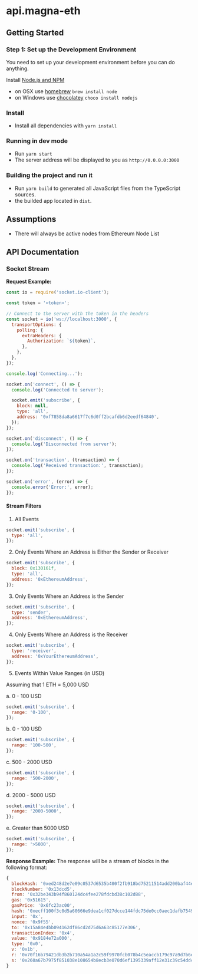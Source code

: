 # api.magna-eth

## Getting Started

### Step 1: Set up the Development Environment

You need to set up your development environment before you can do anything.

Install [Node.js and NPM](https://nodejs.org/en/download/)

- on OSX use [homebrew](http://brew.sh) `brew install node`
- on Windows use [chocolatey](https://chocolatey.org/) `choco install nodejs`

### Install

- Install all dependencies with `yarn install`

### Running in dev mode

- Run `yarn start`
- The server address will be displayed to you as `http://0.0.0.0:3000`

### Building the project and run it

- Run `yarn build` to generated all JavaScript files from the TypeScript sources.
- the builded app located in `dist`.

## Assumptions

- There will always be active nodes from Ethereum Node List

## API Documentation

### Socket Stream

**Request Example:**

```javascript
const io = require('socket.io-client');

const token = '<token>';

// Connect to the server with the token in the headers
const socket = io('ws://localhost:3000', {
  transportOptions: {
    polling: {
      extraHeaders: {
        Authorization: `${token}`,
      },
    },
  },
});

console.log('Connecting...');

socket.on('connect', () => {
  console.log('Connected to server');

  socket.emit('subscribe', {
    block: null,
    type: 'all',
    address: '0xf7858da8a6617f7c6d0ff2bcafdb6d2eedf64840',
  });
});

socket.on('disconnect', () => {
  console.log('Disconnected from server');
});

socket.on('transaction', (transaction) => {
  console.log('Received transaction:', transaction);
});

socket.on('error', (error) => {
  console.error('Error:', error);
});
```

#### Stream Filters

1. All Events

```javascript
socket.emit('subscribe', {
  type: 'all',
});
```

2. Only Events Where an Address is Either the Sender or Receiver

```javascript
socket.emit('subscribe', {
  block: 0x130161f,
  type: 'all',
  address: '0xEthereumAddress',
});
```

3. Only Events Where an Address is the Sender

```javascript
socket.emit('subscribe', {
  type: 'sender',
  address: '0xEthereumAddress',
});
```

4. Only Events Where an Address is the Receiver

```javascript
socket.emit('subscribe', {
  type: 'receiver',
  address: '0xYourEthereumAddress',
});
```

5. Events Within Value Ranges (in USD)

Assuming that 1 ETH = 5,000 USD

a. 0 - 100 USD

```javascript
socket.emit('subscribe', {
  range: '0-100',
});
```

b. 0 - 100 USD

```javascript
socket.emit('subscribe', {
  range: '100-500',
});
```

c. 500 - 2000 USD

```javascript
socket.emit('subscribe', {
  range: '500-2000',
});
```

d. 2000 - 5000 USD

```javascript
socket.emit('subscribe', {
  range: '2000-5000',
});
```

e. Greater than 5000 USD

```javascript
socket.emit('subscribe', {
  range: '>5000',
});
```

**Response Example:**
The response will be a stream of blocks in the following format:

```javascript
{
  blockHash: '0xed248d2e7e09c0537d6535b400f2fb918bd75211514add200baf44e18bcee265',
  blockNumber: '0x13dcd5',
  from: '0x32be343b94f860124dc4fee278fdcbd38c102d88',
  gas: '0x51615',
  gasPrice: '0x6fc23ac00',
  hash: '0xecff100f3c0d5a60666e9dea1cf027dcce144fdc75de0cc0aec1dafb75495b57',
  input: '0x',
  nonce: '0x9f55',
  to: '0x15a84e4bb094162df86cd2d75d6a63c85177e306',
  transactionIndex: '0x4',
  value: '0x9184e72a000',
  type: '0x0',
  v: '0x1b',
  r: '0x70f16b79421db3b2b710a54a1a2c59f9970fcb078b4c5eaccb179c97a9d7b6eb',
  s: '0x260a67b7975f851038e108654b8ecb3e070d6ef1395339aff12e31c39c54ddc0'
}
```
